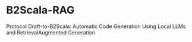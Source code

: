 # B2Scala-RAG
Protocol Draft-to-B2Scala: Automatic Code Generation Using Local LLMs and RetrievalAugmented Generation
